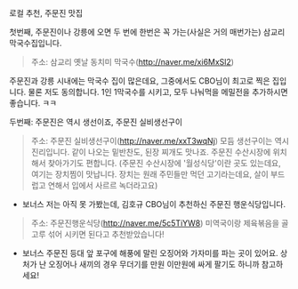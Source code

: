 로컬 추천, 주문진 맛집


첫번째, 주문진이나 강릉에 오면 두 번에 한번은 꼭 가는(사실은 거의 매번가는) 삼교리 막국수집입니다. 
>주소: 삼교리 옛날 동치미 막국수(http://naver.me/xi6MxSl2)

주문진과 강릉 시내에는 막국수 집이 많은데요, 그중에서도 CBO님이 최고로 찍은 집입니다. 물론 저도 동의합니다. 1인 1막국수를 시키고, 모두 나눠먹을 메밀전을 추가하시면 좋습니다. ㅋㅋ

두번째: 주문진은 역시 생선이죠, 주문진 실비생선구이
>주소: 주문진 실비생선구이(http://naver.me/xxT3wqNj)
모듬 생선구이는 역시 진리입니다. 같이 나오는 밑반찬도, 된장 찌개도 맛나죠. 주문진 수산시장에 위치해서 찾아가기도 편합니다. (주문진 수산시장에 '월성식당'이란 곳도 있는데요, 여기는 장치찜이 맛납니다. 장치는 원래 주민들만 먹던 고기라는데요, 살이 부드럽고 연해서 입에서 사르르 녹더라고요)

+ 보너스
저는 아직 못 가봤는데, 김호규 CBO님이 추천하신 주문진 행운식당입니다.
>주소: 주문진행운식당(http://naver.me/5c5TiYW8)
미역국이랑 제육볶음을 골고루 섞어 시키면 된다고 추천받았습니다!

+ 보너스
주문진 등대 앞 포구에 해풍에 말린 오징어와 가자미를 파는 곳이 있어요. 상처가 난 오징어나 새끼의 경우 무더기를 만원 이만원에 싸게 팔기도 하니까 참고하세요!
